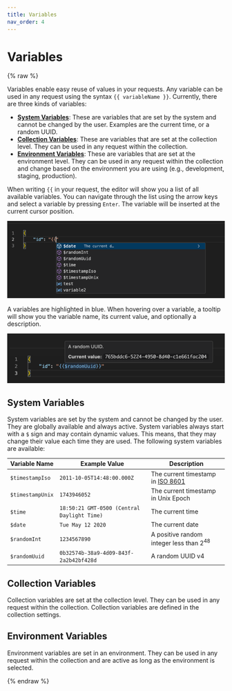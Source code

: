 ```yaml
---
title: Variables
nav_order: 4
---
```


# Variables

{% raw %}

Variables enable easy reuse of values in your requests. Any variable can be used in any request
using the syntax `{{ variableName }}`. Currently, there are three kinds of variables:

- **[System Variables](#system-variables)**: These are variables that are set by the system and
  cannot be changed by the user. Examples are the current time, or a random UUID.
- **[Collection Variables](#collection-variables)**: These are variables that are set at the
  collection level. They can be used in any request within the collection.
- **[Environment Variables](#environment-variables)**: These are variables that are set at the
  environment level. They can be used in any request within the collection and change based on the
  environment you are using (e.g., development, staging, production).

When writing `{{` in your request, the editor will show you a list of all available variables. You
can navigate through the list using the arrow keys and select a variable by pressing `Enter`. The
variable will be inserted at the current cursor position.

![Variable List](assets/variable-list.png)

A variables are highlighted in blue. When hovering over a variable, a tooltip will show you the
variable name, its current value, and optionally a description.

![Variable Tooltip](assets/variable-tooltip.png)

## System Variables

System variables are set by the system and cannot be changed by the user. They are globally
available and always active. System variables always start with a `$` sign and may contain dynamic
values. This means, that they may change their value each time they are used. The following system
variables are available:

| Variable Name    | Example Value                               | Description                                                                 |
|------------------|---------------------------------------------|-----------------------------------------------------------------------------|
| `$timestampIso`  | `2011-10-05T14:48:00.000Z`                  | The current timestamp in [ISO 8601](https://en.wikipedia.org/wiki/ISO_8601) |
| `$timestampUnix` | `1743946052`                                | The current timestamp in Unix Epoch                                         |
| `$time`          | `18:50:21 GMT-0500 (Central Daylight Time)` | The current time                                                            |
| `$date`          | `Tue May 12 2020`                           | The current date                                                            |
| `$randomInt`     | `1234567890`                                | A positive random integer less than 2<sup>48</sup>                          |
| `$randomUuid`    | `0b32574b-38a9-4d09-843f-2a2b42bf428d`      | A random UUID v4                                                            |

## Collection Variables

Collection variables are set at the collection level. They can be used in any request within the
collection. Collection variables are defined in the collection settings.

## Environment Variables

Environment variables are set in an environment. They can be used in any request within the
collection and are active as long as the environment is selected.

{% endraw %}
